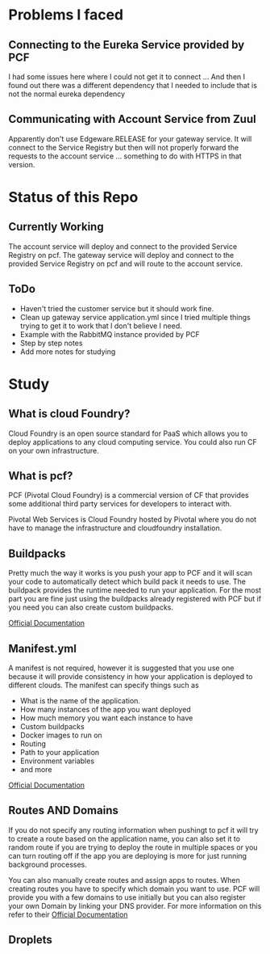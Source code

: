 # Problems I faced
## Connecting to the Eureka Service provided by PCF
I had some issues here where I could not get it to connect ... And then I found out there was a different dependency that I needed to include that is not the normal eureka dependency  
## Communicating with Account Service from Zuul
Apparently don't use Edgeware.RELEASE for your gateway service. It will connect to the Service Registry but then will not properly forward the requests to the account service ... something to do with HTTPS in that version.

# Status of this Repo
## Currently Working
The account service will deploy and connect to the provided Service Registry on pcf.
The gateway service will deploy and connect to the provided Service Registry on pcf and will route to the account service.

## ToDo
* Haven't tried the customer service but it should work fine.
* Clean up gateway service application.yml since I tried multiple things trying to get it to work that I don't believe I need.
* Example with the RabbitMQ instance provided by PCF
* Step by step notes
* Add more notes for studying


# Study
## What is cloud Foundry?
Cloud Foundry is an open source standard for PaaS which allows you to deploy applications to any cloud computing service. You could also run CF on your own infrastructure. 

## What is pcf?
PCF (Pivotal Cloud Foundry) is a commercial version of CF that provides some additional third party services for developers to interact with. 

Pivotal Web Services is Cloud Foundry hosted by Pivotal where you do not have to manage the infrastructure and cloudfoundry installation.

## Buildpacks
Pretty much the way it works is you push your app to PCF and it will scan your code to automatically detect which build pack it needs to use. The buildpack provides the runtime needed to run your application. For the most part you are fine just using the buildpacks already registered with PCF but if you need you can also create custom buildpacks.

[Official Documentation](https://docs.cloudfoundry.org/buildpacks/)

## Manifest.yml
A manifest is not required, however it is suggested that you use one because it will provide consistency in how your application is deployed to different clouds. The manifest can specify things such as
 * What is the name of the application.
 * How many instances of the app you want deployed
 * How much memory you want each instance to have
 * Custom buildpacks
 * Docker images to run on
 * Routing
 * Path to your application 
 * Environment variables
 * and more

 [Official Documentation](https://docs.cloudfoundry.org/devguide/deploy-apps/manifest.html)

## Routes AND Domains
If you do not specify any routing information when pushingt to pcf it will try to create a route based on the application name, you can also set it to random route if you are trying to deploy the route in multiple spaces or you can turn routing off if the app you are deploying is more for just running background processes. 

You can also manually create routes and assign apps to routes. When creating routes you have to specify which domain you want to use. PCF will provide you with a few domains to use initially but you can also register your own Domain by linking your DNS provider. For more information on this refer to their [Official Documentation](https://docs.cloudfoundry.org/devguide/deploy-apps/routes-domains.html)


## Droplets

